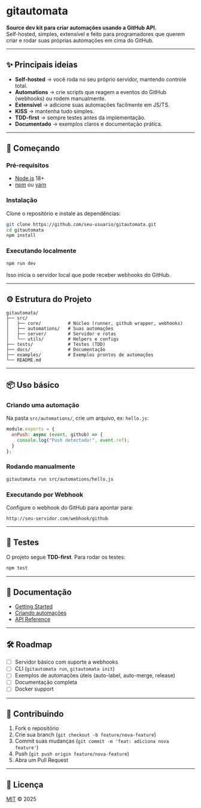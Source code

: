 # gitautomata

**Source dev kit para criar automações usando a GitHub API.**  
Self-hosted, simples, extensível e feito para programadores que querem criar e rodar suas próprias automações em cima do GitHub.

---

## ✨ Principais ideias

- **Self-hosted** → você roda no seu próprio servidor, mantendo controle total.  
- **Automations** → crie scripts que reagem a eventos do GitHub (webhooks) ou rodem manualmente.  
- **Extensível** → adicione suas automações facilmente em JS/TS.  
- **KISS** → mantenha tudo simples.  
- **TDD-first** → sempre testes antes da implementação.  
- **Documentado** → exemplos claros e documentação prática.

---

## 🚀 Começando

### Pré-requisitos
- [Node.js](https://nodejs.org/) 18+
- [npm](https://www.npmjs.com/) ou [yarn](https://yarnpkg.com/)

### Instalação
Clone o repositório e instale as dependências:

```bash
git clone https://github.com/seu-usuario/gitautomata.git
cd gitautomata
npm install
````

### Executando localmente

```bash
npm run dev
```

Isso inicia o servidor local que pode receber webhooks do GitHub.

---

## ⚙️ Estrutura do Projeto

```
gitautomata/
├── src/
│   ├── core/          # Núcleo (runner, github wrapper, webhooks)
│   ├── automations/   # Suas automações
│   ├── server/        # Servidor e rotas
│   └── utils/         # Helpers e configs
├── tests/             # Testes (TDD)
├── docs/              # Documentação
├── examples/          # Exemplos prontos de automações
└── README.md
```

---

## 📦 Uso básico

### Criando uma automação

Na pasta `src/automations/`, crie um arquivo, ex: `hello.js`:

```js
module.exports = {
  onPush: async (event, github) => {
    console.log("Push detectado!", event.ref);
  }
};
```

### Rodando manualmente

```bash
gitautomata run src/automations/hello.js
```

### Executando por Webhook

Configure o webhook do GitHub para apontar para:

```
http://seu-servidor.com/webhook/github
```

---

## 🧪 Testes

O projeto segue **TDD-first**. Para rodar os testes:

```bash
npm test
```

---

## 📖 Documentação

* [Getting Started](./docs/getting-started.md)
* [Criando automações](./docs/creating-automations.md)
* [API Reference](./docs/api-reference.md)

---

## 🛠 Roadmap

* [ ] Servidor básico com suporte a webhooks
* [ ] CLI (`gitautomata run`, `gitautomata init`)
* [ ] Exemplos de automações úteis (auto-label, auto-merge, release)
* [ ] Documentação completa
* [ ] Docker support

---

## 🤝 Contribuindo

1. Fork o repositório
2. Crie sua branch (`git checkout -b feature/nova-feature`)
3. Commit suas mudanças (`git commit -m 'feat: adiciona nova feature'`)
4. Push (`git push origin feature/nova-feature`)
5. Abra um Pull Request

---

## 📜 Licença

[MIT](./LICENSE) © 2025


